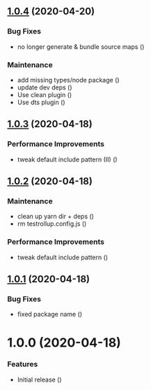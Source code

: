 ## [1.0.4](https://github.com/Alorel/rollup-scss-plugin/compare/1.0.3...1.0.4) (2020-04-20)


### Bug Fixes

* no longer generate & bundle source maps ([](https://github.com/Alorel/rollup-scss-plugin/commit/89456443127ce9decc638519571559451938ee67))


### Maintenance

* add missing types/node package ([](https://github.com/Alorel/rollup-scss-plugin/commit/46da87c117ce62203c9dbbbb5ca66b8d6e6ee23f))
* update dev deps ([](https://github.com/Alorel/rollup-scss-plugin/commit/68108e24f63203beecd07629f188de9d98c0868d))
* Use clean plugin ([](https://github.com/Alorel/rollup-scss-plugin/commit/775121237557ef5fedf098d07979efd75bef0b1e))
* Use dts plugin ([](https://github.com/Alorel/rollup-scss-plugin/commit/884b11f437ed2909eddfbb9e75816fbf48e3c8a8))

## [1.0.3](https://github.com/Alorel/rollup-scss-plugin/compare/1.0.2...1.0.3) (2020-04-18)


### Performance Improvements

* tweak default include pattern (II) ([](https://github.com/Alorel/rollup-scss-plugin/commit/70b8b9b9cf99dadb56d6a52dd9ec64a5bc3e4399))

## [1.0.2](https://github.com/Alorel/rollup-scss-plugin/compare/1.0.1...1.0.2) (2020-04-18)


### Maintenance

* clean up yarn dir + deps ([](https://github.com/Alorel/rollup-scss-plugin/commit/617ba6c608df789f0d0754e2f1e9892f2c130508))
* rm testrollup.config.js ([](https://github.com/Alorel/rollup-scss-plugin/commit/2b4e2c268d9c847a24c455179c4223c704aaa2ff))


### Performance Improvements

* tweak default include pattern ([](https://github.com/Alorel/rollup-scss-plugin/commit/2097ec82d15cb0f3043ccaff69182681340caefe))

## [1.0.1](https://github.com/Alorel/rollup-scss-plugin/compare/1.0.0...1.0.1) (2020-04-18)


### Bug Fixes

* fixed package name ([](https://github.com/Alorel/rollup-scss-plugin/commit/1e4ce528d5f5b2930ed57949e9a27b3a8e7a24a5))

# 1.0.0 (2020-04-18)


### Features

* Initial release ([](https://github.com/Alorel/rollup-scss-plugin/commit/655150a093e0e4968df0b21029fd41e589e9d833))
